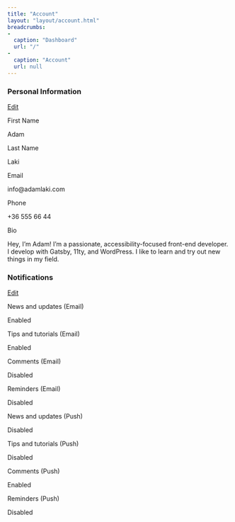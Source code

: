 ```yaml
---
title: "Account"
layout: "layout/account.html"
breadcrumbs:
-
  caption: "Dashboard"
  url: "/"
-
  caption: "Account"
  url: null
---
```


<div class="app-card app-card--info">
  <div class="app-card__header">
    <h3 class="app-card__title">Personal Information</h3>
    <a href="/account/profile/" class="btn btn--outline-primary btn--sm">Edit</a>
  </div>
  <div class="app-card__body">
    <div class="l-row l-row--column:md:2">
      <div class="data-group">
        <p class="data-group__title">First Name</p>
        <p class="data-group__content">Adam</p>
      </div>
      <div class="data-group">
        <p class="data-group__title">Last Name</p>
        <p class="data-group__content">Laki</p>
      </div>
      <div class="data-group">
        <p class="data-group__title">Email</p>
        <p class="data-group__content">info@adamlaki.com</p>
      </div>
      <div class="data-group">
        <p class="data-group__title">Phone</p>
        <p class="data-group__content">+36 555 66 44</p>
      </div>
      <div class="data-group">
        <p class="data-group__title">Bio</p>
        <p class="data-group__content">Hey, I’m Adam! I’m a passionate, accessibility-focused front-end developer. I develop with Gatsby, 11ty, and WordPress. I like to learn and try out new things in my field.</p>
      </div>
    </div>
  </div>
</div>

<div class="app-card app-card--info">
  <div class="app-card__header">
    <h3 class="app-card__title">Notifications</h3>
    <a href="/account/notifications/" class="btn btn--outline-primary btn--sm">Edit</a>
  </div>
  <div class="app-card__body">
    <div class="l-row l-row--column:md:2">
      <div class="data-group">
        <p class="data-group__title">News and updates (Email)</p>
        <p class="data-group__content">Enabled</p>
      </div>
      <div class="data-group">
        <p class="data-group__title">Tips and tutorials (Email)</p>
        <p class="data-group__content">Enabled</p>
      </div>
      <div class="data-group">
        <p class="data-group__title">Comments (Email)</p>
        <p class="data-group__content">Disabled</p>
      </div>
      <div class="data-group">
        <p class="data-group__title">Reminders (Email)</p>
        <p class="data-group__content">Disabled</p>
      </div>
      <div class="data-group">
        <p class="data-group__title">News and updates (Push)</p>
        <p class="data-group__content">Disabled</p>
      </div>
      <div class="data-group">
        <p class="data-group__title">Tips and tutorials (Push)</p>
        <p class="data-group__content">Disabled</p>
      </div>
      <div class="data-group">
        <p class="data-group__title">Comments (Push)</p>
        <p class="data-group__content">Enabled</p>
      </div>
      <div class="data-group">
        <p class="data-group__title">Reminders (Push)</p>
        <p class="data-group__content">Disabled</p>
      </div>
    </div>
  </div>
</div>
